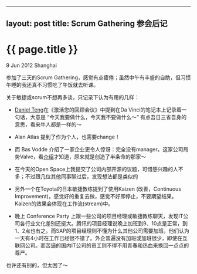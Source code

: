 
---
layout: post
title: Scrum Gathering 参会后记
---

{{ page.title }}
================

<p class="meta">9 Jun 2012 Shanghai </p>

参加了三天的Scrum Gathering，感觉有点疲倦；虽然中午有丰盛的自助，但习惯午睡的我还真不习惯吃了午饭就去听课。

关于敏捷或scrum不想再多谈，只记录下认为有用的几样：

+ [Daniel Teng](http://www.danielteng.com/)在《激活您的回顾会议》中提到在Da Vinci的笔记本上记录着一句话，大意是 “今天我要做什么，今天我不要做什么～” 有点吾日三省吾身的意思，看来牛人都是一样的～

+ Alan Atlas 提到了作为个人，也需要change！

+ 而 Bas Vodde 介绍了一家企业更令人惊讶：完全没有manager。这家公司局势Valve，看[介绍](http://blog.jobbole.com/19390/)才知道，原来就是创造了半条命的那家～

+ 在今天的Open Space上我提交了公司内部开源的议题，可惜感兴趣的人不多；不过跟几位其他同事聊过后，发现想法都是类似的

+ 另外一个在Toyota的日本敏捷教练提到了使用Kaizen (改善，Continuous Improvement)，感觉好的重复去做，感觉不好即停止，不要期望结果。Kaizen的效果会体现在工作流(stream)中。

+ 晚上 Conference Party 上跟一些公司的项目经理或敏捷教练聊天，发现IT公司各行业文化差别还挺大。腾讯的项目经理说晚上加班到9、10点是正常，到1、2点也有之。而SAP的项目经理则不懂为什么其他公司需要加班，他们认为一天有4小时在工作已经很不错了。外企普遍没有加班或加班很少，即使在互联网公司。而苦逼的国内IT公司的员工则不得不用青春和热血来换回一点点的尊严。

也许还有别的，但太困了～
